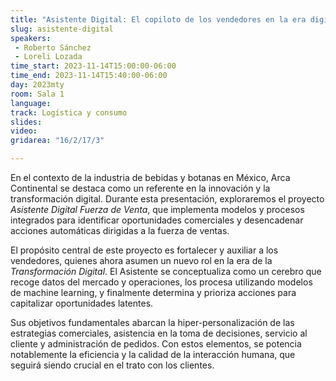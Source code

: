 ```yaml
---
title: "Asistente Digital: El copiloto de los vendedores en la era digital"
slug: asistente-digital
speakers:
 - Roberto Sánchez
 - Loreli Lozada
time_start: 2023-11-14T15:00:00-06:00
time_end: 2023-11-14T15:40:00-06:00
day: 2023mty
room: Sala 1 
language: 
track: Logística y consumo
slides: 
video: 
gridarea: "16/2/17/3"

---
```


En el contexto de la industria de bebidas y botanas en México, Arca Continental se destaca como un referente en la innovación y la transformación digital. Durante esta presentación, exploraremos el proyecto *Asistente Digital Fuerza de Venta*, que implementa modelos y procesos integrados para identificar oportunidades comerciales y desencadenar acciones automáticas dirigidas a la fuerza de ventas.

El propósito central de este proyecto es fortalecer y auxiliar a los vendedores, quienes ahora asumen un nuevo rol en la era de la *Transformación Digital*. El Asistente se conceptualiza como un cerebro que recoge datos del mercado y operaciones, los procesa utilizando modelos de machine learning, y finalmente determina y prioriza acciones para capitalizar oportunidades latentes.

Sus objetivos fundamentales abarcan la hiper-personalización de las estrategias comerciales, asistencia en la toma de decisiones, servicio al cliente y administración de pedidos. Con estos elementos, se potencia notablemente la eficiencia y la calidad de la interacción humana, que seguirá siendo crucial en el trato con los clientes.


